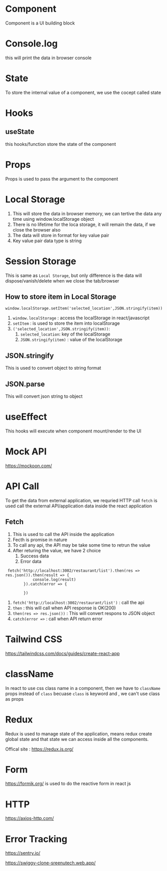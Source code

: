 # Component
Component is a UI building block

# Console.log
this will print the data in browser console

# State
To store the internal value of a component, we use the cocept called state
# Hooks
## useState
this hooks/function store the state of the component

# Props
Props is used to pass the argument to the component

# Local Storage
1. This will store the data in browser memory, we can tertive the data any time using window.localStorage object
2. There is no lifetime for the loca storage, it will remain the data, if we close the browser also
3.  The data will store in format for key value pair
4. Key value pair data type is string

# Session Storage
This is same as `Local Storage`, but only difference is the data will dispose/vanish/delete when we close the tab/browser

## How to store item in Local Storage
`window.localStorage.setItem('selected_location',JSON.stringify(item))`
1. `window.localStorage` : access the localStorage in react/javascript
2. `setItem` : is used to store the item into localStorage
3. `('selected_location',JSON.stringify(item))`:
    1. `selected_location`:  key of the localStorage
    2. `JSON.stringify(item)` :  value of the localStorage

## JSON.stringify
This is used to convert object to string format

## JSON.parse
This will convert json string to object

# useEffect
This hooks will execute when component mount/render to the UI

# Mock API
https://mockoon.com/

# API Call
To get the data from external application, we requried HTTP call
`fetch` is used call the external API/application data inside the react application

## Fetch
1. This is used to call the API inside the application
2. Fecth is promise in nature
3. To call any api, the API may be take some time to retrun the value
4. After returing the value, we have 2 choice
    1. Success data
    2. Error data

```
 fetch('http://localhost:3002/restaurant/list').then(res => res.json()).then(result => {
            console.log(result)
        }).catch(error => {

        })
```

1. `fetch('http://localhost:3002/restaurant/list')` : call the api
2. `then` : this will call when API response is OK(200)
3. `then(res => res.json())` : This will convert respons to JSON object
4. `catch(error =>` : call when API return error

# Tailwind CSS
https://tailwindcss.com/docs/guides/create-react-app

# className
In react to use css class name in a component, then we have to `className` props instead of `class`
becuase `class` is keyword and , we can't use class as  props

# Redux
Redux is used to manage state of the application, means redux create global state and that state we can access inside all the components.

Offical site : https://redux.js.org/

# Form
https://formik.org/ is used to do the reactive form in react js
# HTTP
https://axios-http.com/

# Error Tracking
https://sentry.io/


https://swiggy-clone-sreenutech.web.app/